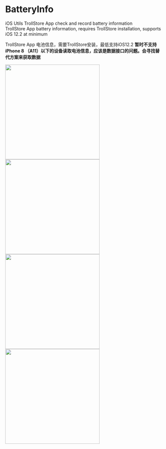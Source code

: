# BatteryInfo
iOS Utils TrollStore App check and record battery information  
TrollStore App battery information, requires TrollStore installation, supports iOS 12.2 at minimum  

TrollStore App 电池信息，需要TrollStore安装，最低支持iOS12.2
**暂时不支持iPhone 8 （A11）以下的设备读取电池信息，应该是数据接口的问题。会寻找替代方案来获取数据**

<img src="https://github.com/user-attachments/assets/135d6e24-a612-4873-ad17-0948e81a22d8" width="300px"/>
<img src="https://github.com/user-attachments/assets/45ef9371-e888-47de-a946-5ecb4741a43f" width="300px"/>  
<br />
<img src="https://github.com/user-attachments/assets/f6d6696a-8b82-44ce-95c8-c9457a51a03d" width="300px"/>
<img src="https://github.com/user-attachments/assets/b39e931f-a98c-40a2-bcef-47b9e082029e" width="300px"/>
